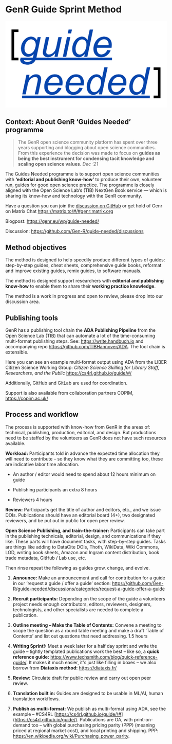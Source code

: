# GenR Guide Sprint Method

![guide needed](media/992a19aa1f7ee2b6e6119458549299dc.png)

## Context: About GenR ‘Guides Needed’ programme

>   The GenR open science community platform has spent over three years
>   supporting and blogging about open science communities. From this experience
>   the decision was made to focus on **guides as being the best instrument for
>   condensing tacit knowledge and scaling open science values**. *Dec ‘21*

The Guides Needed programme is to support open science communities with
**‘editorial and publishing know-how’** to produce their own, volunteer run,
guides for good open science practice. The programme is closely aligned with the
Open Science Lab’s (TIB) NextGen Book service — which is sharing its know-how
and technology with the GenR community.

Have a question you can join the [discussion on GitHub](https://github.com/Gen-R/guide-needed/discussions) or get hold of Genr on Matrix Chat <https://matrix.to/#/#genr:matrix.org>

Blogpost: <https://genr.eu/wp/guide-needed/>

Discussion: <https://github.com/Gen-R/guide-needed/discussions>

## Method objectives

The method is designed to help speedily produce different types of guides:
step-by-step guides, cheat sheets, comprehensive guide books, reformat and
improve existing guides, remix guides, to software manuals.

The method is designed support researchers with **editorial and publishing
know-how** to enable them to share their **working practice knowledge**.

The method is a work in progress and open to review, please drop into our
discussion area.

## Publishing tools

GenR has a publishing tool chain the **ADA Publishing Pipeline** from the Open
Science Lab (TIB) that can automate a lot of the time-consuming multi-format
publishing steps. See: <https://write.handbuch.io> and accompanying repo
<https://github.com/TIBHannover/ADA>. The tool chain is extensible.

Here you can see an example multi-format output using ADA from the LIBER Citizen
Science Working Group: *Citizen Science Skilling for Library Staff, Researchers,
and the Public* <https://cs4rl.github.io/guide/#/>

Additionally, GitHub and GitLab are used for coordination.

Support is also available from collaboration partners COPIM,
<https://copim.ac.uk/>

## Process and workflow

The process is supported with know-how from GenR in the areas of: technical,
publishing, production, editorial, and design. But productions need to be
staffed by the volunteers as GenR does not have such resources available.

**Workload:** Participants told in advance the expected time allocation they
will need to contribute – so they know what they are committing too, these are
indicative labor time allocation.

-   An author / editor would need to spend about 12 hours minimum on guide

-   Publishing participants an extra 8 hours

-   Reviewers 4 hours

**Review:** Participants get the title of author and editors, etc., and we issue
DOIs. Publications should have an editorial board (4+), two designated
reviewers, and be put out in public for open peer review.

**Open Science Publishing, and train-the-trainer:** Participants can take part
in the publishing technicals, editorial, design, and communications if they
like. These parts will have document tasks, with step-by-step guides. Tasks are
things like adding to DataCite DOIs, Thoth, WikiData, Wiki Commons, LOD, writing
book sheets, Amazon and Ingram content distribution, book trade metadata, GitHub
/ Lab use, etc.

Then rinse repeat the following as guides grow, change, and evolve.

1.  **Announce:** Make an announcement and call for contribution for a guide in
    our ‘request a guide / offer a guide’ section:
    <https://github.com/Gen-R/guide-needed/discussions/categories/request-a-guide-offer-a-guide>

2.  **Recruit participants:** Depending on the scope of the guide a volunteers
    project needs enough contributors, editors, reviewers, designers,
    technologists, and other specialists are needed to complete a publication.

3.  **Outline meeting – Make the Table of Contents:** Convene a meeting to scope
    the question as a round table meeting and make a draft ‘Table of Contents’
    and list out questions that need addressing. 1.5 hours

4.  **Writing Sprint!:** Meet a week later for a half day sprint and write the
    guide – tightly templated publications work the best – like so, a **quick
    reference guide:** <https://www.techsmith.com/blog/quick-reference-guide/>.
    It makes it much easier, it's just like filling in boxes – we also borrow
    from **Diataxis method:** <https://diataxis.fr/>

5.  **Review:** Circulate draft for public review and carry out open peer
    review.

6.  **Translation built in:** Guides are designed to be usable in ML/AI, human
    translation workflows.

7.  **Publish as multi-format:** We publish as multi-format using ADA, see the
    example – \#CS4RL
    [https://cs4rl.github.io/guide/\#](https://cs4rl.github.io/guide/).
    Publications are OA, with print-on-demand too – with global purchasing
    pricing parity (PPP) (meaning priced at regional market cost), and local
    printing and shipping. PPP:
    <https://en.wikipedia.org/wiki/Purchasing_power_parity>.
